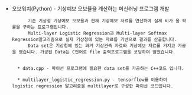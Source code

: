 - 오보워치(Python) - 기상예보 오보율을 계산하는 머신러닝 프로그램 개발
			
			기존 기상청 기상예보 오보율과 현재 기상예보 자료를 연산하여 실제 비가 올 확률을 구하는 프로그램입니다. 
			Multi-layer Logistic Regression과 Multi-layer Softmax Regression알고리즘으로 실제 기상청에 있는 자료를 기반으로 결과를 산출합니다. 
			Data set은 기상청에 있는 과거 기상관측 자료와 기상예보 자료를 가지고 가공을 했습니다. 가공된 Data는 C언어로 file 출력프로그램을 코딩하여 얻었습니다.


		* data.cpp - 파이선 프로그램에 필요한 data set을 가공하는 C++코드 입니다.

		* multilayer_logistic_regression.py - tensorflow를 이용하여 logistic regression 알고리즘을 multilayer로 구성한 파이선 코드입니다.
